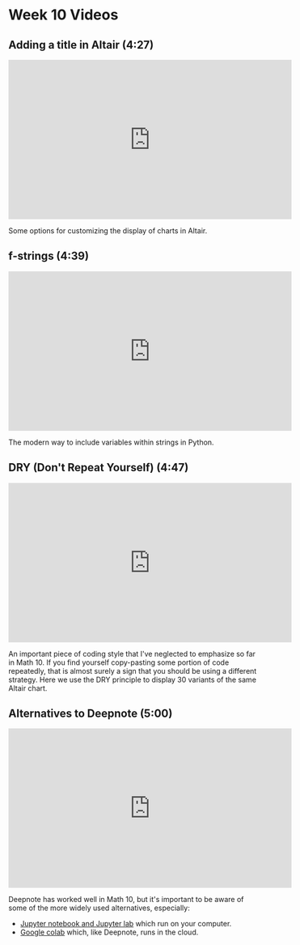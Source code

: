 # Week 10 Videos

## Adding a title in Altair (4:27)

<iframe width="560" height="315" src="https://www.youtube.com/embed/htE6V8dGF80" title="YouTube video player" frameborder="0" allow="accelerometer; autoplay; clipboard-write; encrypted-media; gyroscope; picture-in-picture" allowfullscreen></iframe>

Some options for customizing the display of charts in Altair.

## f-strings (4:39)

<iframe width="560" height="315" src="https://www.youtube.com/embed/X1I5OHtUl08" title="YouTube video player" frameborder="0" allow="accelerometer; autoplay; clipboard-write; encrypted-media; gyroscope; picture-in-picture" allowfullscreen></iframe>

The modern way to include variables within strings in Python.

## DRY (Don't Repeat Yourself) (4:47)

<iframe width="560" height="315" src="https://www.youtube.com/embed/H-w5bFjVQ9w" title="YouTube video player" frameborder="0" allow="accelerometer; autoplay; clipboard-write; encrypted-media; gyroscope; picture-in-picture" allowfullscreen></iframe>

An important piece of coding style that I've neglected to emphasize so far in Math 10.  If you find yourself copy-pasting some portion of code repeatedly, that is almost surely a sign that you should be using a different strategy.  Here we use the DRY principle to display 30 variants of the same Altair chart.

## Alternatives to Deepnote (5:00)

<iframe width="560" height="315" src="https://www.youtube.com/embed/v1QhpDY5-nU" title="YouTube video player" frameborder="0" allow="accelerometer; autoplay; clipboard-write; encrypted-media; gyroscope; picture-in-picture" allowfullscreen></iframe>

Deepnote has worked well in Math 10, but it's important to be aware of some of the more widely used alternatives, especially:
* [Jupyter notebook and Jupyter lab](https://jupyter.org/) which run on your computer.
* [Google colab](https://colab.research.google.com/) which, like Deepnote, runs in the cloud.